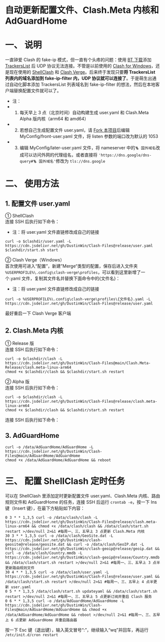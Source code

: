 # 自动更新配置文件、Clash.Meta 内核和 AdGuardHome
# 一、 说明
一直钟爱 Clash 的 fake-ip 模式，但一直有个头疼的问题：使用 [BT 下载](https://github.com/c0re100/qBittorrent-Enhanced-Edition)添加 [TrackersList](https://trackerslist.com) 后 UDP 协议无法连接。不管是以前使用的 [Clash for Windows](https://github.com/Fndroid/clash_for_windows_pkg)，还是现在使用的 [ShellClash](https://github.com/juewuy/ShellClash) 和 [Clash Verge](https://github.com/zzzgydi/clash-verge)。后来终于发现只要**将 TrackersList 列表内的域名添加到 fake-ip-filter 内，UDP 协议就可以连接了**。于是萌生出通过自动化脚本添加 TrackersList 列表域名到 fake-ip-filter 的想法，然后在本地客户端替换配置文件就可以了。
- 注：
- 1. 每天早上 3 点（北京时间）自动构建生成 user.yaml 和 Clash.Meta Alpha 版内核（arm64 和 amd64）
- 2. 若想自己生成配置文件 user.yaml，请 [Fork 本项目](https://github.com/DustinWin/Clash-Files)后编辑 MyConfig/front-user.yaml 文件，将 listen 参数的端口改为默认的 1053
- 3. 编辑 MyConfig/later-user.yaml 文件，将 nameserver 中的`🪜 国外域名`改成可以访问外网的代理组名，或者直接将 `'https://dns.google/dns-query#🪜 国外域名'`修改为 `tls://dns.google`

# 二、 使用方法
## 1. 配置文件 user.yaml
① ShellClash  
连接 SSH 后执行如下命令：
- 注：将 user.yaml 文件直链修改成自己的链接

```
curl -o $clashdir/user.yaml -L https://cdn.jsdelivr.net/gh/DustinWin/Clash-Files@release/user.yaml
$clashdir/start.sh start
```
② Clash Verge（Windows）  
首次使用可进入“配置”，新建”Merge“类型的配置，保存后进入文件夹 `%USERPROFILE%\.config\clash-verge\profiles`，可以看到这里新增了一个.yaml 文件，复制其文件名并替换下面命令中的{文件名}：
- 注：将 user.yaml 文件直链修改成自己的链接

```
curl -o %USERPROFILE%\.config\clash-verge\profiles\{文件名}.yaml -L https://cdn.jsdelivr.net/gh/DustinWin/Clash-Files@release/user.yaml
```
最好重启一下 Clash Verge 客户端
## 2. Clash.Meta 内核
① Release 版  
连接 SSH 后执行如下命令：
```
curl -o $clashdir/clash -L https://cdn.jsdelivr.net/gh/DustinWin/Clash-Files@main/Clash.Meta-Release/clash.meta-linux-arm64
chmod +x $clashdir/clash && $clashdir/start.sh restart
```
② Alpha 版  
连接 SSH 后执行如下命令：
```
curl -o $clashdir/clash -L https://cdn.jsdelivr.net/gh/DustinWin/Clash-Files@release/clash.meta-linux-arm64
chmod +x $clashdir/clash && $clashdir/start.sh restart
```
连接 SSH 后执行如下命令：
## 3. AdGuardHome
```
curl -o /data/AdGuardHome/AdGuardHome -L https://cdn.jsdelivr.net/gh/DustinWin/Clash-Files@main/AdGuardHome/AdGuardHome
chmod +x /data/AdGuardHome/AdGuardHome && reboot
```
# 三、 配置 ShellClash 定时任务
可以在 ShellClash 里添加定时更新配置文件 user.yaml、Clash.Meta 内核、路由规则文件和 AdGuardHome 的任务，连接 SSH 后运行 `crontab -e`，按一下 Ins 键（Insert 键），在最下方粘贴如下内容：
```
0 3 * * 1,3,5 curl -o /data/clash/clash -L https://cdn.jsdelivr.net/gh/DustinWin/Clash-Files@release/clash.meta-linux-arm64 && chmod +x /data/clash/clash && /data/clash/start.sh restart >/dev/null 2>&1 #每周一、三、五早上 3 点更新 Clash.Meta 内核
30 3 * * 1,3,5 curl -o /data/clash/GeoSite.dat -L https://cdn.jsdelivr.net/gh/DustinWin/clash-geosite@release/geosite.dat && curl -o /data/clash/GeoIP.dat -L https://cdn.jsdelivr.net/gh/DustinWin/clash-geoip@release/geoip.dat && curl -o /data/clash/Country.mmdb -L https://cdn.jsdelivr.net/gh/DustinWin/clash-geoip@release/Country.mmdb && /data/clash/start.sh restart >/dev/null 2>&1 #每周一、三、五早上 3 点半更新路由规则文件
30 4 * * 1,3,5 curl -o /data/clash/user.yaml -L https://cdn.jsdelivr.net/gh/DustinWin/Clash-Files@release/user.yaml && /data/clash/start.sh restart >/dev/null 2>&1 #每周一、三、五早上 4 点半更新 user.yaml
0 5 * * 1,3,5 /data/clash/start.sh updateyaml && /data/clash/start.sh restart >/dev/null 2>&1 #每周一、三、五早上 5 点更新订阅并重启 Clash 服务
0 6 * * 1,3,5 curl -o /data/AdGuardHome/AdGuardHome -L https://cdn.jsdelivr.net/gh/DustinWin/Clash-Files@main/AdGuardHome/AdGuardHome && chmod +x /data/AdGuardHome/AdGuardHome && reboot >/dev/null 2>&1 #每周一、三、五早上 6 点更新 AdGuardHome 并重启路由器
```
按一下 Esc 键（退出键），输入英文冒号“:”，继续输入“wq”并回车，再运行 `/etc/init.d/cron restart`

